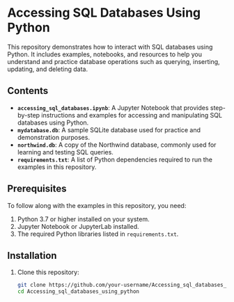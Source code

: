 # Accessing SQL Databases Using Python

This repository demonstrates how to interact with SQL databases using Python. It includes examples, notebooks, and resources to help you understand and practice database operations such as querying, inserting, updating, and deleting data.

## Contents

- **`accessing_sql_databases.ipynb`**: A Jupyter Notebook that provides step-by-step instructions and examples for accessing and manipulating SQL databases using Python.
- **`mydatabase.db`**: A sample SQLite database used for practice and demonstration purposes.
- **`northwind.db`**: A copy of the Northwind database, commonly used for learning and testing SQL queries.
- **`requirements.txt`**: A list of Python dependencies required to run the examples in this repository.

## Prerequisites

To follow along with the examples in this repository, you need:

1. Python 3.7 or higher installed on your system.
2. Jupyter Notebook or JupyterLab installed.
3. The required Python libraries listed in `requirements.txt`.

## Installation

1. Clone this repository:
   ```bash
   git clone https://github.com/your-username/Accessing_sql_databases_using_python.git
   cd Accessing_sql_databases_using_python